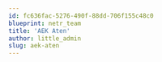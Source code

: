 ```yaml
---
id: fc636fac-5276-490f-88dd-706f155c48c0
blueprint: netr_team
title: 'AEK Aten'
author: little_admin
slug: aek-aten
---
```

